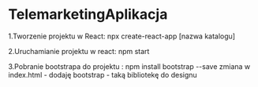 # TelemarketingAplikacja

1.Tworzenie projektu w React: npx create-react-app [nazwa katalogu]

2.Uruchamianie projektu w react: npm start

3.Pobranie bootstrapa do projektu : npm install bootstrap --save
zmiana w index.html - dodaję bootstrap - taką bibliotekę do designu
